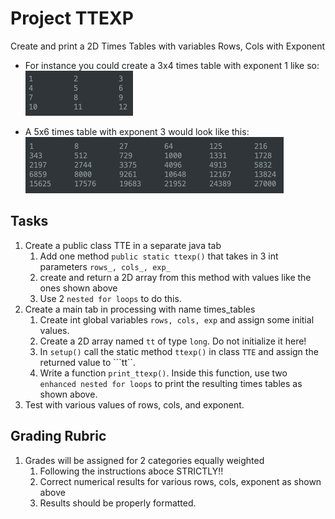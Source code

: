 # Project TTEXP
Create and print a 2D Times Tables with variables Rows, Cols with Exponent

* For instance you could create a 3x4 times table with exponent 1 like so:
 ![4x3e1](4x3e1.png)

* A 5x6 times table with exponent 3 would look like this:
![5x6e3](5x6e3.png)

## Tasks

1. Create a public class TTE in a separate java tab
    1. Add one method ```public static ttexp()``` that takes in 3 int parameters ```rows_, cols_, exp_```
    1. create and return a 2D array from this method with values like the ones shown above
    1. Use 2 ```nested for loops``` to do this.
1. Create a main tab in processing with name times_tables
    1. Create int global variables ```rows, cols, exp``` and assign some initial values.
    1. Create a 2D array named ```tt``` of type ```long```. Do not initialize it here! 
    1. In ```setup()``` call the static method ```ttexp()``` in class ```TTE``` and assign the returned value to ```tt``.
    1. Write a function ```print_ttexp()```. Inside this function, use two ```enhanced nested for loops``` to print the resulting times tables as shown above.
1. Test with various values of rows, cols, and exponent.

## Grading Rubric
1. Grades will be assigned for 2 categories equally weighted
    1. Following the instructions aboce STRICTLY!!
    1. Correct numerical results for various rows, cols, exponent as shown above
    1. Results should be properly formatted.
